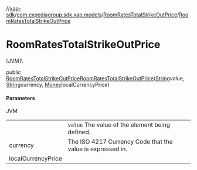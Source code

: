 //[xap-sdk](../../../index.md)/[com.expediagroup.sdk.xap.models](../index.md)/[RoomRatesTotalStrikeOutPrice](index.md)/[RoomRatesTotalStrikeOutPrice](-room-rates-total-strike-out-price.md)

# RoomRatesTotalStrikeOutPrice

[JVM]\

public [RoomRatesTotalStrikeOutPrice](index.md)[RoomRatesTotalStrikeOutPrice](-room-rates-total-strike-out-price.md)([String](https://docs.oracle.com/javase/8/docs/api/java/lang/String.html)value, [String](https://docs.oracle.com/javase/8/docs/api/java/lang/String.html)currency, [Money](../-money/index.md)localCurrencyPrice)

#### Parameters

JVM

| | |
|---|---|
|  | `value` The value of the element being defined. |
| currency | The ISO 4217 Currency Code that the value is expressed in. |
| localCurrencyPrice |

